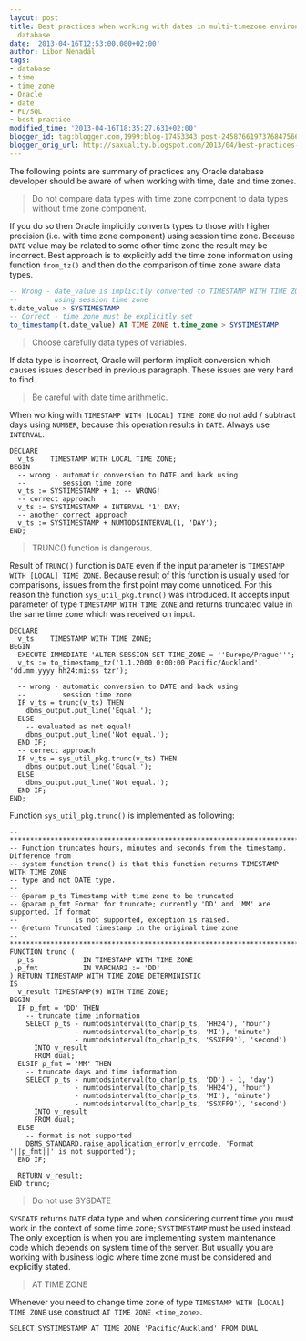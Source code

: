 ```yaml
---
layout: post
title: Best practices when working with dates in multi-timezone environment in Oracle
  database
date: '2013-04-16T12:53:00.000+02:00'
author: Libor Nenadál
tags:
- database
- time
- time zone
- Oracle
- date
- PL/SQL
- best practice
modified_time: '2013-04-16T18:35:27.631+02:00'
blogger_id: tag:blogger.com,1999:blog-17453343.post-2458766197376847566
blogger_orig_url: http://saxuality.blogspot.com/2013/04/best-practices-when-working-with-dates.html
---
```


The following points are summary of practices any Oracle database developer should be aware of when working with time, date and time zones.

> Do not compare data types with time zone component to data types without time
zone component.

If you do so then Oracle implicitly converts types to those with higher
precision (i.e. with time zone component) using session time zone. Because
`DATE` value may be related to some other time zone the result may be incorrect.
Best approach is to explicitly add the time zone information using function
`from_tz()` and then do the comparison of time zone aware data types.

```SQL
-- Wrong - date_value is implicitly converted to TIMESTAMP WITH TIME ZONE
--         using session time zone
t.date_value > SYSTIMESTAMP
-- Correct - time zone must be explicitly set
to_timestamp(t.date_value) AT TIME ZONE t.time_zone > SYSTIMESTAMP
```

> Choose carefully data types of variables.

If data type is incorrect, Oracle will perform implicit conversion which causes
issues described in previous paragraph. These issues are very hard to find.

> Be careful with date time arithmetic.

When working with `TIMESTAMP WITH [LOCAL] TIME ZONE` do not add / subtract days
using `NUMBER`, because this operation results in `DATE`. Always use `INTERVAL`.

```
DECLARE
  v_ts    TIMESTAMP WITH LOCAL TIME ZONE;
BEGIN
  -- wrong - automatic conversion to DATE and back using
  --         session time zone
  v_ts := SYSTIMESTAMP + 1; -- WRONG!
  -- correct approach
  v_ts := SYSTIMESTAMP + INTERVAL '1' DAY;
  -- another correct approach
  v_ts := SYSTIMESTAMP + NUMTODSINTERVAL(1, 'DAY');
END;
```

> TRUNC() function is dangerous.

Result of `TRUNC()` function is `DATE` even if the input parameter is `TIMESTAMP
WITH [LOCAL] TIME ZONE`. Because result of this function is usually used for
comparisons, issues from the first point may come unnoticed. For this reason the
function `sys_util_pkg.trunc()` was introduced. It accepts input parameter of
type `TIMESTAMP WITH TIME ZONE` and returns truncated value in the same time
zone which was received on input.

```
DECLARE
  v_ts    TIMESTAMP WITH TIME ZONE;
BEGIN
  EXECUTE IMMEDIATE 'ALTER SESSION SET TIME_ZONE = ''Europe/Prague''';
  v_ts := to_timestamp_tz('1.1.2000 0:00:00 Pacific/Auckland', 'dd.mm.yyyy hh24:mi:ss tzr');

  -- wrong - automatic conversion to DATE and back using
  --         session time zone
  IF v_ts = trunc(v_ts) THEN
    dbms_output.put_line('Equal.');
  ELSE
    -- evaluated as not equal!
    dbms_output.put_line('Not equal.');
  END IF;
  -- correct approach
  IF v_ts = sys_util_pkg.trunc(v_ts) THEN
    dbms_output.put_line('Equal.');
  ELSE
    dbms_output.put_line('Not equal.');
  END IF;
END;
```

Function `sys_util_pkg.trunc()` is implemented as following:

```
-- ******************************************************************************
-- Function truncates hours, minutes and seconds from the timestamp. Difference from
-- system function trunc() is that this function returns TIMESTAMP WITH TIME ZONE
-- type and not DATE type.
--
-- @param p_ts Timestamp with time zone to be truncated
-- @param p_fmt Format for truncate; currently 'DD' and 'MM' are supported. If format
--              is not supported, exception is raised.
-- @return Truncated timestamp in the original time zone
-- ******************************************************************************
FUNCTION trunc (
  p_ts            IN TIMESTAMP WITH TIME ZONE
 ,p_fmt           IN VARCHAR2 := 'DD'
) RETURN TIMESTAMP WITH TIME ZONE DETERMINISTIC
IS
  v_result TIMESTAMP(9) WITH TIME ZONE;
BEGIN
  IF p_fmt = 'DD' THEN
    -- truncate time information
    SELECT p_ts - numtodsinterval(to_char(p_ts, 'HH24'), 'hour')
                - numtodsinterval(to_char(p_ts, 'MI'), 'minute')
                - numtodsinterval(to_char(p_ts, 'SSXFF9'), 'second')
      INTO v_result
      FROM dual;
  ELSIF p_fmt = 'MM' THEN
    -- truncate days and time information
    SELECT p_ts - numtodsinterval(to_char(p_ts, 'DD') - 1, 'day')
                - numtodsinterval(to_char(p_ts, 'HH24'), 'hour')
                - numtodsinterval(to_char(p_ts, 'MI'), 'minute')
                - numtodsinterval(to_char(p_ts, 'SSXFF9'), 'second')
      INTO v_result
      FROM dual;
  ELSE
    -- format is not supported
    DBMS_STANDARD.raise_application_error(v_errcode, 'Format '||p_fmt||' is not supported');
  END IF;

  RETURN v_result;
END trunc;
```

> Do not use SYSDATE

`SYSDATE` returns `DATE` data type and when considering current time you must
work in the context of some time zone; `SYSTIMESTAMP` must be used instead. The
only exception is when you are implementing system maintenance code which
depends on system time of the server. But usually you are working with business
logic where time zone must be considered and explicitly stated.

> AT TIME ZONE

Whenever you need to change time zone of type `TIMESTAMP WITH [LOCAL] TIME ZONE`
use construct `AT TIME ZONE <time_zone>`.

```
SELECT SYSTIMESTAMP AT TIME ZONE 'Pacific/Auckland' FROM DUAL
```
